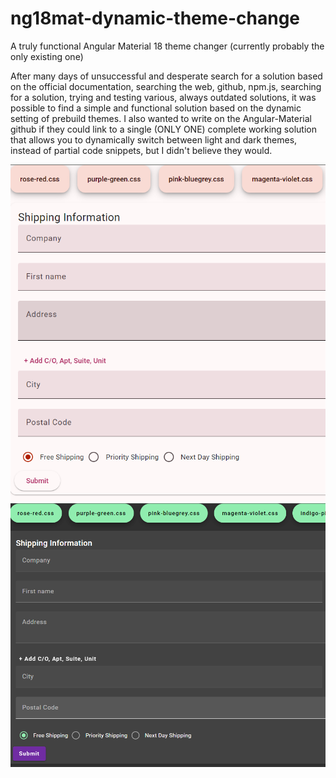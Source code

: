 # ng18mat-dynamic-theme-change
A truly functional Angular Material 18 theme changer (currently probably the only existing one)

After many days of unsuccessful and desperate search for a solution based on the official documentation, searching the web, github, npm.js, searching for a solution, trying and testing various, always outdated solutions, it was possible to find a simple and functional solution based on the dynamic setting of prebuild themes. I also wanted to write on the Angular-Material github if they could link to a single (ONLY ONE) complete working solution that allows you to dynamically switch between light and dark themes, instead of partial code snippets, but I didn't believe they would.

![Light theme](light.png)
![Dark theme](dark.png)